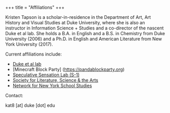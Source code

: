 +++
title = "Affiliations"
+++

Kristen Tapson is a scholar-in-residence in the Department of Art, Art History and Visual Studies at Duke University, where she is also an instructor in Information Science + Studies and a co-director of the nascent Duke et al lab. She holds a B.A. in English and a B.S. in Chemistry from Duke University (2006) and a Ph.D. in English and American Literature from New York University (2017).

Current affiliations include:

* [Duke et al lab](https://etal-lab.org)
* [Minecraft Block Party] (https://pandablockparty.org)
* [Speculative Sensation Lab (S-1)](https://s-1lab.org/)
* [Society for Literature, Science & the Arts](https://litsciarts.org/)
* [Network for New York School Studies](https://www.nnyss.org/)

Contact:

kat8 [at] duke [dot] edu
